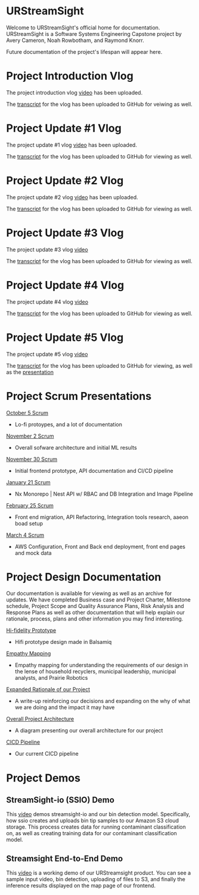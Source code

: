 # URStreamSight
Welcome to URStreamSight's official home for documentation. URStreamSight is a Software Systems Engineering Capstone project by Avery Cameron, Noah Rowbotham, and Raymond Knorr.

Future documentation of the project's lifespan will appear here. 

# Project Introduction Vlog
The project introduction vlog [video](https://youtu.be/39VHr7tC7xA) has been uploaded.

The [transcript](https://github.com/URStreamSight/URStreamSight.github.io/blob/master/Vlog%20Transcripts/2020-09-21%20Project%20Introduction%20Vlog.pdf) for the vlog has been uploaded to GitHub for veiwing as well.

# Project Update #1 Vlog
The project update #1 vlog [video](https://youtu.be/8GEqlb1gqcg) has been uploaded.

The [transcript](https://github.com/URStreamSight/URStreamSight.github.io/blob/master/Vlog%20Transcripts/2020-10-19%20Vlog%20Script.pdf) for the vlog has been uploaded to GitHub for viewing as well.

# Project Update #2 Vlog
The project update #2 vlog [video](https://www.youtube.com/watch?v=z5juMZGassc&feature=youtu.be) has been uploaded.

The [transcript](https://github.com/URStreamSight/URStreamSight.github.io/blob/master/Vlog%20Transcripts/2020-11-16%20Vlog%20Script.pdf) for the vlog has been uploaded to GitHub for viewing as well.

# Project Update #3 Vlog
The project update #3 vlog [video](https://youtu.be/HCdGqYI7T_w)

The [transcript](https://github.com/URStreamSight/URStreamSight.github.io/blob/master/Vlog%20Transcripts/2020-12-14%20Vlog%20Script.pdf) for the vlog has been uploaded to GitHub for viewing as well.

# Project Update #4 Vlog
The project update #4 vlog [video](https://youtu.be/GGd6oA8uBCE)

The [transcript](https://github.com/URStreamSight/URStreamSight.github.io/blob/master/Vlog%20Transcripts/2021-02-04%20Vlog%20Script.pdf) for the vlog has been uploaded to GitHub for viewing as well.

# Project Update #5 Vlog
The project update #5 vlog [video](https://youtu.be/F_COZzJo2E0)

The [transcript](https://github.com/URStreamSight/URStreamSight.github.io/blob/master/Vlog%20Transcripts/2021-03-18%20Vlog%20Script.pdf) for the vlog has been uploaded to GitHub for viewing, as well as the [presentation](https://github.com/URStreamSight/URStreamSight.github.io/blob/master/Vlog%20Transcripts/2021-03-18%20Vlog%20Presentation.pptx) 

# Project Scrum Presentations
[October 5 Scrum](https://github.com/URStreamSight/URStreamSight.github.io/blob/master/Scrum/Oct%205%20Scrum.pptx)
- Lo-fi protoypes, and a lot of documentation

[November 2 Scrum](https://github.com/URStreamSight/URStreamSight.github.io/blob/master/Scrum/Nov%202%20Scrum.pptx)
- Overall sofware architecture and initial ML results

[November 30 Scrum](https://github.com/URStreamSight/URStreamSight.github.io/blob/master/Scrum/Nov%2030%20Scrum.pptx)
- Initial frontend prototype, API documentation and CI/CD pipeline

[January 21 Scrum](https://github.com/URStreamSight/URStreamSight.github.io/blob/master/Scrum/Jan%2021%20Scrum.pptx)
- Nx Monorepo | Nest API w/ RBAC and DB Integration and Image Pipeline

[February 25 Scrum](https://github.com/URStreamSight/URStreamSight.github.io/blob/master/Scrum/Feb%2025%20Scrum.pptx)
- Front end migration, API Refactoring, Integration tools research, aaeon boad setup

[March 4 Scrum](https://github.com/URStreamSight/URStreamSight.github.io/blob/master/Scrum/March%204%20Scrum.pptx)
- AWS Configuration, Front and Back end deployment, front end pages and mock data

# Project Design Documentation
Our documentation is available for viewing as well as an archive for updates.
We have completed Business case and Project Charter, Milestone schedule,
Project Scope and Quality Assurance Plans, Risk Analysis and Response Plans as well as other documentation that will help explain our rationale, process, plans and other information you may find interesting.

[Hi-fidelity Prototype](https://github.com/URStreamSight/URStreamSight.github.io/blob/master/Documentation/Hifi%20Prototype/Front%20End%20URStreamSight.pdf)
- Hifi prototype design made in Balsamiq

[Empathy Mapping](https://github.com/URStreamSight/URStreamSight.github.io/blob/master/Documentation/Empathy%20Maps.pdf)
- Empathy mapping for understanding the requirements of our design in the lense of household recyclers, municipal leadership, municipal analysts, and Prairie Robotics

[Expanded Rationale of our Project](https://github.com/URStreamSight/URStreamSight.github.io/blob/master/Documentation/Expanded%20Project%20Rationale.pdf)
- A write-up reinforcing our decisions and expanding on the why of what we are doing and the impact it may have

[Overall Project Architecture](https://github.com/URStreamSight/URStreamSight.github.io/blob/master/Documentation/Architecture/Overall%20Architecture.pdf)
- A diagram presenting our overall architecture for our project

[CICD Pipeline](https://github.com/URStreamSight/URStreamSight.github.io/blob/master/Documentation/Architecture/CICD%20Pipeline%20Architecture.pdf)
- Our current CICD pipeline

# Project Demos
## StreamSight-io (SSIO) Demo
This [video](https://youtu.be/qqWzKBt7qy4) demos streamsight-io and our bin detection model. Specifically, how ssio creates and uploads bin tip samples to our Amazon S3 cloud storage. This process creates data for running contaminant classification on, as well as creating training data for our contaminant classification model.

## Streamsight End-to-End Demo
This [video](https://youtu.be/CYLs5wbPKI4) is a working demo of our URStreamsight product. You can see a sample input video, bin detection, uploading of files to S3, and finally the inference results displayed on the map page of our frontend.

